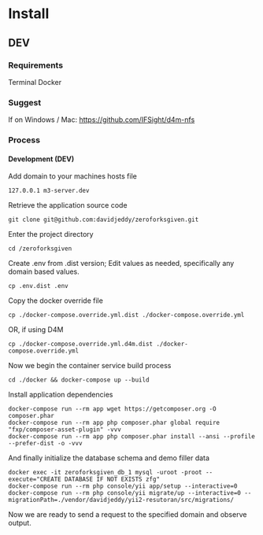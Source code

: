 # Install

## DEV

### Requirements

Terminal
Docker

### Suggest

If on Windows / Mac: https://github.com/IFSight/d4m-nfs


### Process

#### Development (DEV)

Add domain to your machines hosts file

    127.0.0.1 m3-server.dev

Retrieve the application source code

    git clone git@github.com:davidjeddy/zeroforksgiven.git

Enter the project directory

    cd /zeroforksgiven

Create .env from .dist version; Edit values as needed, specifically any domain based values.

    cp .env.dist .env

Copy the docker override file

    cp ./docker-compose.override.yml.dist ./docker-compose.override.yml

OR, if using D4M

    cp ./docker-compose.override.yml.d4m.dist ./docker-compose.override.yml

Now we begin the container service build process

    cd ./docker && docker-compose up --build

Install application dependencies

    docker-compose run --rm app wget https://getcomposer.org -O composer.phar
    docker-compose run --rm app php composer.phar global require "fxp/composer-asset-plugin" -vvv
    docker-compose run --rm app php composer.phar install --ansi --profile --prefer-dist -o -vvv

And finally initialize the database schema and demo filler data

    docker exec -it zeroforksgiven_db_1 mysql -uroot -proot --execute="CREATE DATABASE IF NOT EXISTS zfg"
    docker-compose run --rm php console/yii app/setup --interactive=0
    docker-compose run --rm php console/yii migrate/up --interactive=0 --migrationPath=./vendor/davidjeddy/yii2-resutoran/src/migrations/

Now we are ready to send a request to the specified domain and observe output.

